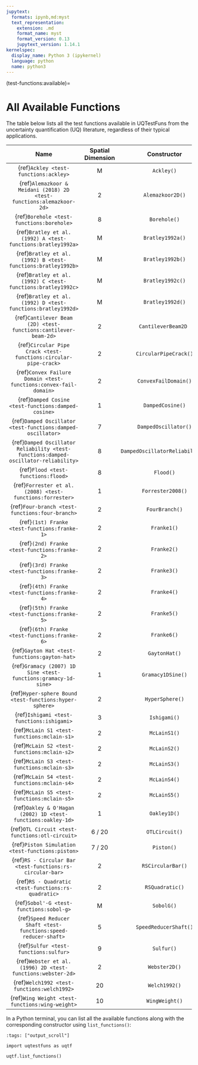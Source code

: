 ```yaml
---
jupytext:
  formats: ipynb,md:myst
  text_representation:
    extension: .md
    format_name: myst
    format_version: 0.13
    jupytext_version: 1.14.1
kernelspec:
  display_name: Python 3 (ipykernel)
  language: python
  name: python3
---
```


(test-functions:available)=
# All Available Functions

The table below lists all the test functions available in UQTestFuns
from the uncertainty quantification (UQ) literature,
regardless of their typical applications.

|                                        Name                                         | Spatial Dimension |           Constructor           |
|:-----------------------------------------------------------------------------------:|:-----------------:|:-------------------------------:|
|                        {ref}`Ackley <test-functions:ackley>`                        |         M         |           `Ackley()`            |
|        {ref}`Alemazkoor & Meidani (2018) 2D <test-functions:alemazkoor-2d>`         |         2         |        `Alemazkoor2D()`         |
|                      {ref}`Borehole <test-functions:borehole>`                      |         8         |          `Borehole()`           |
|            {ref}`Bratley et al. (1992) A <test-functions:bratley1992a>`             |         M         |        `Bratley1992a()`         |
|            {ref}`Bratley et al. (1992) B <test-functions:bratley1992b>`             |         M         |        `Bratley1992b()`         |
|            {ref}`Bratley et al. (1992) C <test-functions:bratley1992c>`             |         M         |        `Bratley1992c()`         |
|            {ref}`Bratley et al. (1992) D <test-functions:bratley1992d>`             |         M         |        `Bratley1992d()`         |
|           {ref}`Cantilever Beam (2D) <test-functions:cantilever-beam-2d>`           |         2         |       `CantileverBeam2D `       |
|           {ref}`Circular Pipe Crack <test-functions:circular-pipe-crack>`           |         2         |      `CircularPipeCrack()`      |
|          {ref}`Convex Failure Domain <test-functions:convex-fail-domain>`           |         2         |      `ConvexFailDomain()`       |
|                 {ref}`Damped Cosine <test-functions:damped-cosine>`                 |         1         |        `DampedCosine()`         |
|             {ref}`Damped Oscillator <test-functions:damped-oscillator>`             |         7         |      `DampedOscillator()`       |
| {ref}`Damped Oscillator Reliability <test-functions:damped-oscillator-reliability>` |         8         | `DampedOscillatorReliability()` |
|                         {ref}`Flood <test-functions:flood>`                         |         8         |            `Flood()`            |
|              {ref}`Forrester et al. (2008) <test-functions:forrester>`              |         1         |        `Forrester2008()`        |
|                   {ref}`Four-branch <test-functions:four-branch>`                   |         2         |         `FourBranch()`          |
|                    {ref}`(1st) Franke <test-functions:franke-1>`                    |         2         |           `Franke1()`           |
|                    {ref}`(2nd) Franke <test-functions:franke-2>`                    |         2         |           `Franke2()`           |
|                    {ref}`(3rd) Franke <test-functions:franke-3>`                    |         2         |           `Franke3()`           |
|                    {ref}`(4th) Franke <test-functions:franke-4>`                    |         2         |           `Franke4()`           |
|                    {ref}`(5th) Franke <test-functions:franke-5>`                    |         2         |           `Franke5()`           |
|                    {ref}`(6th) Franke <test-functions:franke-6>`                    |         2         |           `Franke6()`           |
|                    {ref}`Gayton Hat <test-functions:gayton-hat>`                    |         2         |          `GaytonHat()`          |
|           {ref}`Gramacy (2007) 1D Sine <test-functions:gramacy-1d-sine>`            |         1         |        `Gramacy1DSine()`        |
|               {ref}`Hyper-sphere Bound <test-functions:hyper-sphere>`               |         2         |         `HyperSphere()`         |
|                      {ref}`Ishigami <test-functions:ishigami>`                      |         3         |          `Ishigami()`           |
|                     {ref}`McLain S1 <test-functions:mclain-s1>`                     |         2         |          `McLainS1()`           |
|                     {ref}`McLain S2 <test-functions:mclain-s2>`                     |         2         |          `McLainS2()`           |
|                     {ref}`McLain S3 <test-functions:mclain-s3>`                     |         2         |          `McLainS3()`           |
|                     {ref}`McLain S4 <test-functions:mclain-s4>`                     |         2         |          `McLainS4()`           |
|                     {ref}`McLain S5 <test-functions:mclain-s5>`                     |         2         |          `McLainS5()`           |
|            {ref}`Oakley & O'Hagan (2002) 1D <test-functions:oakley-1d>`             |         1         |          `Oakley1D()`           |
|                   {ref}`OTL Circuit <test-functions:otl-circuit>`                   |      6 / 20       |         `OTLCircuit()`          |
|                  {ref}`Piston Simulation <test-functions:piston>`                   |      7 / 20       |           `Piston()`            |
|              {ref}`RS - Circular Bar <test-functions:rs-circular-bar>`              |         2         |        `RSCircularBar()`        |
|                 {ref}`RS - Quadratic <test-functions:rs-quadratic>`                 |         2         |         `RSQuadratic()`         |
|                      {ref}`Sobol'-G <test-functions:sobol-g>`                       |         M         |           `SobolG()`            |
|           {ref}`Speed Reducer Shaft <test-functions:speed-reducer-shaft>`           |         5         |      `SpeedReducerShaft()`      |
|                        {ref}`Sulfur <test-functions:sulfur>`                        |         9         |           `Sulfur()`            |
|             {ref}`Webster et al. (1996) 2D <test-functions:webster-2d>`             |         2         |          `Webster2D()`          |
|                     {ref}`Welch1992 <test-functions:welch1992>`                     |        20         |          `Welch1992()`          |
|                   {ref}`Wing Weight <test-functions:wing-weight>`                   |        10         |         `WingWeight()`          |

In a Python terminal, you can list all the available functions
along with the corresponding constructor using ``list_functions()``:

```{code-cell} ipython3
:tags: ["output_scroll"]

import uqtestfuns as uqtf

uqtf.list_functions()
```
